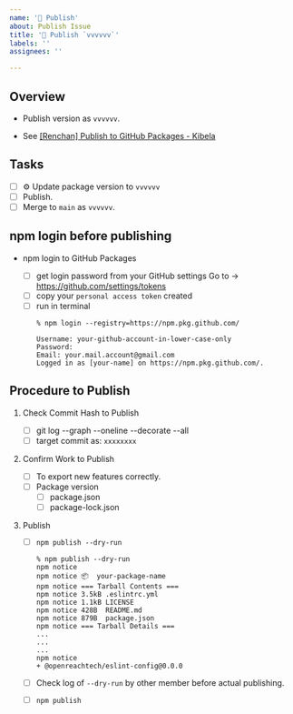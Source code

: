 ```yaml
---
name: '🚀 Publish'
about: Publish Issue
title: '🚀 Publish `vvvvvv`'
labels: ''
assignees: ''

---
```

## Overview

* Publish version as `vvvvvv`.

* See [[Renchan] Publish to GitHub Packages - Kibela](https://openreachtech.kibe.la/notes/5722)

## Tasks

- [ ] ⚙️ Update package version to `vvvvvv`
- [ ] Publish.
- [ ] Merge to `main` as `vvvvvv`.

## npm login before publishing

* npm login to GitHub Packages

    - [ ] get login password from your GitHub settings
Go to → https://github.com/settings/tokens
    - [ ] copy your `personal access token` created
    - [ ] run in terminal
        ```
        % npm login --registry=https://npm.pkg.github.com/

        Username: your-github-account-in-lower-case-only
        Password:
        Email: your.mail.account@gmail.com
        Logged in as [your-name] on https://npm.pkg.github.com/.
        ```

## Procedure to Publish

1. Check Commit Hash to Publish

    - [ ] git log --graph --oneline --decorate --all
    - [ ] target commit as: `xxxxxxxx`

2. Confirm Work to Publish

    - [ ] To export new features correctly.
    - [ ] Package version
        - [ ] package.json
        - [ ] package-lock.json

3. Publish

    - [ ] `npm publish --dry-run`

        ```
        % npm publish --dry-run
        npm notice
        npm notice 📦  your-package-name
        npm notice === Tarball Contents ===
        npm notice 3.5kB .eslintrc.yml
        npm notice 1.1kB LICENSE
        npm notice 428B  README.md
        npm notice 879B  package.json
        npm notice === Tarball Details ===
        ...
        ...
        ...
        npm notice
        + @openreachtech/eslint-config@0.0.0
        ```

    - [ ] Check log of `--dry-run` by other member before actual publishing.
    - [ ] `npm publish`
